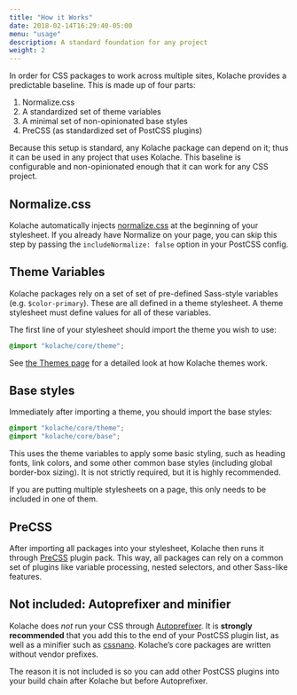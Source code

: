 ```yaml
---
title: "How it Works"
date: 2018-02-14T16:29:40-05:00
menu: "usage"
description: A standard foundation for any project
weight: 2
---
```


In order for CSS packages to work across multiple sites, Kolache provides a predictable baseline. This is made up of four parts:

1. Normalize.css
2. A standardized set of theme variables
3. A minimal set of non-opinionated base styles
4. PreCSS (as standardized set of PostCSS plugins)

Because this setup is standard, any Kolache package can depend on it; thus it can be used in any project that uses Kolache. This baseline is configurable and non-opinionated enough that it can work for any CSS project.

## Normalize.css

Kolache automatically injects [normalize.css](https://necolas.github.io/normalize.css/) at the beginning of your stylesheet. If you already have Normalize on your page, you can skip this step by passing the `includeNormalize: false` option in your PostCSS config.

## Theme Variables

Kolache packages rely on a set of set of pre-defined Sass-style variables (e.g. `$color-primary`). These are all defined in a theme stylesheet. A theme stylesheet must define values for all of these variables.

The first line of your stylesheet should import the theme you wish to use:

```css
@import "kolache/core/theme";
```

See [the Themes page](/getting-started/themes) for a detailed look at how Kolache themes work.

## Base styles

Immediately after importing a theme, you should import the base styles:

```css
@import "kolache/core/theme";
@import "kolache/core/base";
```

This uses the theme variables to apply some basic styling, such as heading fonts, link colors, and some other common base styles (including global border-box sizing). It is not strictly required, but it is highly recommended.

If you are putting multiple stylesheets on a page, this only needs to be included in one of them.

## PreCSS

After importing all packages into your stylesheet, Kolache then runs it through [PreCSS](https://github.com/jonathantneal/precss) plugin pack. This way, all packages can rely on a common set of plugins like variable processing, nested selectors, and other Sass-like features.

## Not included: Autoprefixer and minifier

Kolache does *not* run your CSS through [Autoprefixer](https://github.com/postcss/autoprefixer). It is **strongly recommended** that you add this to the end of your PostCSS plugin list, as well as a minifier such as [cssnano](http://cssnano.co/). Kolache’s core packages are written without vendor prefixes.

The reason it is not included is so you can add other PostCSS plugins into your build chain after Kolache but before Autoprefixer.

